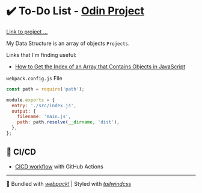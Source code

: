 # ✔️ To-Do List - [Odin Project](https://www.theodinproject.com/paths/full-stack-javascript/courses/javascript/lessons/todo-list)

[Link to project ...](https://puybr.github.io/to-do-list/)

My Data Structure is an array of objects `Projects`.

Links that I'm finding useful:
- [How to Get the Index of an Array that Contains Objects in JavaScript](https://www.w3docs.com/snippets/javascript/how-to-get-the-index-of-an-array-that-contains-objects-in-javascript.html)

`webpack.config.js` File

```js
const path = require('path');

module.exports = {
  entry: './src/index.js',
  output: {
    filename: 'main.js',
    path: path.resolve(__dirname, 'dist'),
  },
};

```

## 🚀 CI/CD
* [CICD workflow](/.github/workflows/cicd.yml) with GitHub Actions


- - -

🧣 Bundled with _[webpack!](https://webpack.js.org/)_ | Styled with _[tailwindcss](https://tailwindcss.com/)_